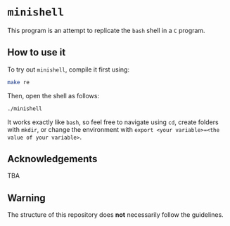 # ```minishell```

This program is an attempt to replicate the ```bash``` shell in a ```C``` program.

## How to use it
To try out ```minishell```, compile it first using:
```bash
make re
```
Then, open the shell as follows:
```bash
./minishell
```

It works exactly like ```bash```, so feel free to navigate using ```cd```, create folders with ```mkdir```, or change the environment with ```export <your variable>=<the value of your variable>```.

## Acknowledgements
TBA

## Warning
The structure of this repository does **not** necessarily follow the guidelines.
